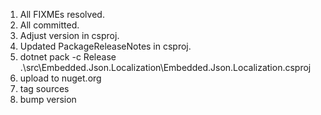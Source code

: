 1. All FIXMEs resolved.
2. All committed.
3. Adjust version in csproj.
4. Updated PackageReleaseNotes in csproj.
5. dotnet pack -c Release .\src\Embedded.Json.Localization\Embedded.Json.Localization.csproj
6. upload to nuget.org
7. tag sources
8. bump version